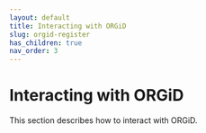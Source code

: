 ```yaml
---
layout: default
title: Interacting with ORGiD
slug: orgid-register
has_children: true
nav_order: 3
---
```


# Interacting with ORGiD

This section describes how to interact with ORGiD.
